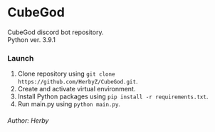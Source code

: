 # CubeGod
CubeGod discord bot repository. \
Python ver. 3.9.1

### Launch
1. Clone repository using `git clone https://github.com/HerbyZ/CubeGod.git`.
2. Create and activate virtual environment.
3. Install Python packages using `pip install -r requirements.txt`.
4. Run main.py using `python main.py`.

###### Author: Herby
